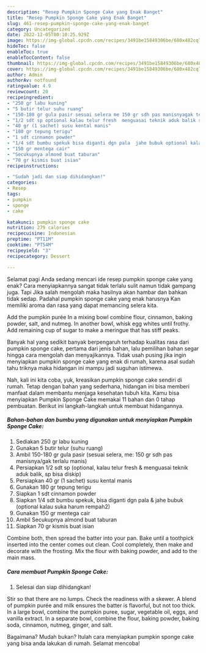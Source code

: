 ```yaml
---
description: "Resep Pumpkin Sponge Cake yang Enak Banget"
title: "Resep Pumpkin Sponge Cake yang Enak Banget"
slug: 461-resep-pumpkin-sponge-cake-yang-enak-banget
category: Uncategorized
date: 2022-12-05T00:10:25.929Z
image: https://img-global.cpcdn.com/recipes/3491be15849306be/680x482cq70/pumpkin-sponge-cake-foto-resep-utama.jpg
hideToc: false
enableToc: true
enableTocContent: false
thumbnail: https://img-global.cpcdn.com/recipes/3491be15849306be/680x482cq70/pumpkin-sponge-cake-foto-resep-utama.jpg
cover: https://img-global.cpcdn.com/recipes/3491be15849306be/680x482cq70/pumpkin-sponge-cake-foto-resep-utama.jpg
author: Admin
authorAv: notfound
ratingvalue: 4.9
reviewcount: 20
recipeingredient:
- "250 gr labu kuning"
- "5 butir telur suhu ruang"
- "150-180 gr gula pasir sesuai selera me 150 gr sdh pas manisnyagak terlalu manis"
- "1/2 sdt sp optional kalau telur fresh  menguasai teknik aduk balik sp bisa diskip"
- "40 gr (1 sachet) susu kental manis"
- "180 gr tepung terigu"
- "1 sdt cinnamon powder"
- "1/4 sdt bumbu spekuk bisa diganti dgn pala  jahe bubuk optional kalau suka harum rempah2"
- "150 gr mentega cair"
- "Secukupnya almond buat taburan"
- "70 gr kismis buat isian"
recipeinstructions:

- "Sudah jadi dan siap dihidangkan!"
categories:
- Resep
tags:
- pumpkin
- sponge
- cake

katakunci: pumpkin sponge cake 
nutrition: 279 calories
recipecuisine: Indonesian
preptime: "PT11M"
cooktime: "PT54M"
recipeyield: "3"
recipecategory: Dessert

---
```



Selamat pagi Anda sedang mencari ide resep pumpkin sponge cake yang enak? Cara menyiapkannya sangat tidak terlalu sulit namun tidak gampang juga. Tapi Jika salah mengolah maka hasilnya akan hambar dan bahkan tidak sedap. Padahal pumpkin sponge cake yang enak harusnya Kan memiliki aroma dan rasa yang dapat memancing selera kita.


Add the pumpkin purée In a mixing bowl combine flour, cinnamon, baking powder, salt, and nutmeg. In another bowl, whisk egg whites until frothy. Add remaining cup of sugar to make a meringue that has stiff peaks.

Banyak hal yang sedikit banyak berpengaruh terhadap kualitas rasa dari pumpkin sponge cake, pertama dari jenis bahan, lalu pemilihan bahan segar hingga cara mengolah dan menyajikannya. Tidak usah pusing jika ingin menyiapkan pumpkin sponge cake yang enak di rumah, karena asal sudah tahu triknya maka hidangan ini mampu jadi suguhan istimewa.


Nah, kali ini kita coba, yuk, kreasikan pumpkin sponge cake sendiri di rumah. Tetap dengan bahan yang sederhana, hidangan ini bisa memberi manfaat dalam membantu menjaga kesehatan tubuh kita. Kamu bisa menyiapkan Pumpkin Sponge Cake memakai 11 bahan dan 0 tahap pembuatan. Berikut ini langkah-langkah untuk membuat hidangannya.

<!--inarticleads1-->

##### Bahan-bahan dan bumbu yang digunakan untuk menyiapkan Pumpkin Sponge Cake:

1. Sediakan 250 gr labu kuning
1. Gunakan 5 butir telur (suhu ruang)
1. Ambil 150-180 gr gula pasir (sesuai selera, me: 150 gr sdh pas manisnya/gak terlalu manis)
1. Persiapkan 1/2 sdt sp (optional, kalau telur fresh &amp; menguasai teknik aduk balik, sp bisa diskip)
1. Persiapkan 40 gr (1 sachet) susu kental manis
1. Gunakan 180 gr tepung terigu
1. Siapkan 1 sdt cinnamon powder
1. Siapkan 1/4 sdt bumbu spekuk, bisa diganti dgn pala &amp; jahe bubuk (optional kalau suka harum rempah2)
1. Gunakan 150 gr mentega cair
1. Ambil Secukupnya almond buat taburan
1. Siapkan 70 gr kismis buat isian


Combine both, then spread the batter into your pan. Bake until a toothpick inserted into the center comes out clean. Cool completely, then make and decorate with the frosting. Mix the flour with baking powder, and add to the main mass. 

<!--inarticleads2-->

##### Cara membuat Pumpkin Sponge Cake:


1. Selesai dan siap dihidangkan!

Stir so that there are no lumps. Check the readiness with a skewer. A blend of pumpkin purée and milk ensures the batter is flavorful, but not too thick. In a large bowl, combine the pumpkin puree, sugar, vegetable oil, eggs, and vanilla extract. In a separate bowl, combine the flour, baking powder, baking soda, cinnamon, nutmeg, ginger, and salt. 

Bagaimana? Mudah bukan? Itulah cara menyiapkan pumpkin sponge cake yang bisa anda lakukan di rumah. Selamat mencoba!
